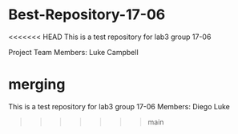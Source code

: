 # Best-Repository-17-06
<<<<<<< HEAD
This is a test repository for lab3 group 17-06

Project Team Members:
Luke Campbell

merging
=======
This is a test repository for lab3 group 17-06 Members: Diego Luke
>>>>>>> main
